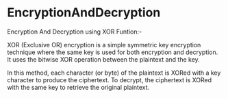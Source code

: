 # EncryptionAndDecryption
Encryption And Decryption using XOR Funtion:-

XOR (Exclusive OR) encryption is a simple symmetric key encryption technique where the same key is used for both encryption and decryption. It uses the bitwise XOR operation between the plaintext and the key.

In this method, each character (or byte) of the plaintext is XORed with a key character to produce the ciphertext. To decrypt, the ciphertext is XORed with the same key to retrieve the original plaintext.
